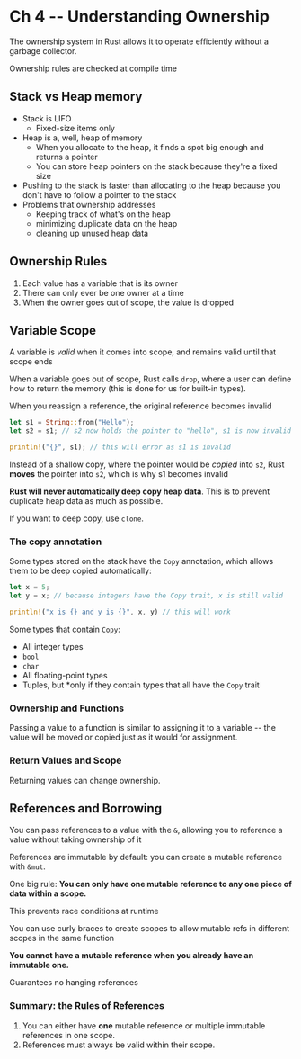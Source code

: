 # Ch 4 -- Understanding Ownership

The ownership system in Rust allows it to operate efficiently without a garbage collector.

Ownership rules are checked at compile time

## Stack vs Heap memory

* Stack is LIFO	
	* Fixed-size items only
* Heap is a, well, heap of memory
	* When you allocate to the heap, it finds a spot big enough and returns a pointer
	* You can store heap pointers on the stack because they're a fixed size
* Pushing to the stack is faster than allocating to the heap because you don't have to follow a pointer to the stack
* Problems that ownership addresses
	* Keeping track of what's on the heap
	* minimizing duplicate data on the heap
	* cleaning up unused heap data

## Ownership Rules

1. Each value has a variable that is its owner
1. There can only ever be one owner at a time
1. When the owner goes out of scope, the value is dropped

## Variable Scope

A variable is *valid* when it comes into scope, and remains valid until that scope ends

When a variable goes out of scope, Rust calls `drop`, where a user can define how to return the memory (this is done for us for built-in types).

When you reassign a reference, the original reference becomes invalid

```rust
let s1 = String::from("Hello");
let s2 = s1; // s2 now holds the pointer to "hello", s1 is now invalid

println!("{}", s1); // this will error as s1 is invalid
```

Instead of a shallow copy, where the pointer would be *copied* into `s2`, Rust **moves** the pointer into `s2`, which is why s1 becomes invalid

**Rust will never automatically deep copy heap data**. This is to prevent duplicate heap data as much as possible.

If you want to deep copy, use `clone`.

### The copy annotation

Some types stored on the stack have the `Copy` annotation, which allows them to be deep copied automatically:

```rust
let x = 5;
let y = x; // because integers have the Copy trait, x is still valid

println!("x is {} and y is {}", x, y) // this will work
```

Some types that contain `Copy`:

* All integer types
* `bool`
* `char`
* All floating-point types
* Tuples, but *only if they contain types that all have the `Copy` trait

### Ownership and Functions

Passing a value to a function is similar to assigning it to a variable -- the value will be moved or copied just as it would for assignment.

### Return Values and Scope

Returning values can change ownership.

## References and Borrowing

You can pass references to a value with the `&`, allowing you to reference a value without taking ownership of it

References are immutable by default: you can create a mutable reference with `&mut`.

One big rule: **You can only have one mutable reference to any one piece of data within a scope.**

This prevents race conditions at runtime

You can use curly braces to create scopes to allow mutable refs in different scopes in the same function

**You cannot have a mutable reference when you already have an immutable one.**

Guarantees no hanging references

### Summary: the Rules of References

1. You can either have **one** mutable reference or multiple immutable references in one scope.
1. References must always be valid within their scope.

